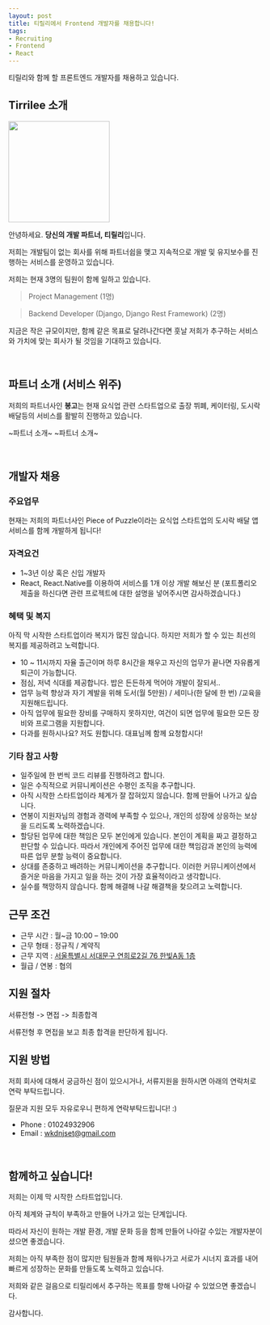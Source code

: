 ```yaml
---
layout: post
title: 티릴리에서 Frontend 개발자를 채용합니다!
tags:
- Recruiting
- Frontend
- React
---
```


티릴리와 함께 할 프론트엔드 개발자를 채용하고 있습니다.

## Tirrilee 소개

<img src='https://github.com/Tirrilee/tirrilee.github.io/blob/master/images/logo.png?raw=true' height='200px' width='200px'/>

안녕하세요. **당신의 개발 파트너, 티릴리**입니다.

저희는 개발팀이 없는 회사를 위해 파트너쉽을 맺고 지속적으로 개발 및 유지보수를 진행하는 서비스를 운영하고 있습니다.

저희는 현재 3명의 팀원이 함께 일하고 있습니다.

> Project Management (1명)

> Backend Developer (Django, Django Rest Framework) (2명)

지금은 작은 규모이지만, 함께 같은 목표로 달려나간다면 훗날 저희가 추구하는 서비스와 가치에 맞는 회사가 될 것임을 기대하고 있습니다.


<br/>

## 파트너 소개 (서비스 위주)

저희의 파트너사인 **봉고**는 현재 요식업 관련 스타트업으로 출장 뷔폐, 케이터링, 도시락 배달등의 서비스를 활발히 진행하고 있습니다.

~파트너 소개~ ~파트너 소개~

<br/>

## 개발자 채용

### 주요업무

현재는 저희의 파트너사인 Piece of Puzzle이라는 요식업 스타트업의 도시락 배달 앱 서비스를 함께 개발하게 됩니다!

### 자격요건

- 1~3년 이상 혹은 신입 개발자
- React, React.Native를 이용하여 서비스를 1개 이상 개발 해보신 분 (포트폴리오 제출을 하신다면 관련 프로젝트에 대한 설명을 넣어주시면 감사하겠습니다.)
 
### 혜택 및 복지

아직 막 시작한 스타트업이라 복지가 많진 않습니다. 하지만 저희가 할 수 있는 최선의 복지를 제공하려고 노력합니다.

- 10 ~ 11시까지 자율 출근이며 하루 8시간을 채우고 자신의 업무가 끝나면 자유롭게 퇴근이 가능합니다.
- 점심, 저녁 식대를 제공합니다. 밥은 든든하게 먹어야 개발이 잘되서..
- 업무 능력 향상과 자기 계발을 위해 도서(월 5만원) / 세미나(한 달에 한 번) /교육을 지원해드립니다.
- 아직 업무에 필요한 장비를 구매하지 못하지만, 여건이 되면 업무에 필요한 모든 장비와 프로그램을 지원합니다.
- 다과를 원하시나요? 저도 원합니다. 대표님께 함께 요청합시다!

### 기타 참고 사항

- 일주일에 한 번씩 코드 리뷰를 진행하려고 합니다. 
- 일은 수직적으로 커뮤니케이션은 수평인 조직을 추구합니다.
- 아직 시작한 스타트업이라 체계가 잘 잡혀있지 않습니다. 함께 만들어 나가고 싶습니다.
- 연봉이 지원자님의 경험과 경력에 부족할 수 있으나, 개인의 성장에 상응하는 보상을 드리도록 노력하겠습니다.
- 할당된 업무에 대한 책임은 모두 본인에게 있습니다. 본인이 계획을 짜고 결정하고 판단할 수 있습니다. 따라서 개인에게 주어진 업무에 대한 책임감과 본인의 능력에 따른 업무 분할 능력이 중요합니다.
- 상대를 존중하고 배려하는 커뮤니케이션을 추구합니다. 이러한 커뮤니케이션에서 즐거운 마음을 가지고 일을 하는 것이 가장 효율적이라고 생각합니다.
- 실수를 책망하지 않습니다. 함께 해결해 나갈 해결책을 찾으려고 노력합니다.

## 근무 조건

- 근무 시간 : 월~금 10:00 – 19:00
- 근무 형태 : 정규직 / 계약직
- 근무 지역 : [서울특별시 서대문구 연희로2길 76 한빛A동 1층](https://map.naver.com/local/siteview.nhn?code=1626002939)
- 월급 / 연봉 : 협의

## 지원 절차

서류전형 -> 면접 -> 최종합격

서류전형 후 면접을 보고 최종 합격을 판단하게 됩니다.

## 지원 방법

저희 회사에 대해서 궁금하신 점이 있으시거나, 서류지원을 원하시면 아래의 연락처로 연락 부탁드립니다.

질문과 지원 모두 자유로우니 편하게 연락부탁드립니다! :)

- Phone : 01024932906
- Email : wkdnjset@gmail.com

<br/>

## 함께하고 싶습니다!

저희는 이제 막 시작한 스타트업입니다.

아직 체계와 규칙이 부족하고 만들어 나가고 있는 단계입니다.

따라서 자신이 원하는 개발 환경, 개발 문화 등을 함께 만들어 나아갈 수있는 개발자분이셨으면 좋겠습니다.

저희는 아직 부족한 점이 많지만 팀원들과 함께 채워나가고 서로가 시너지 효과를 내어 빠르게 성장하는 문화를 만들도록 노력하고 있습니다.

저희와 같은 걸음으로 티릴리에서 추구하는 목표를 향해 나아갈 수 있었으면 좋겠습니다.

감사합니다.